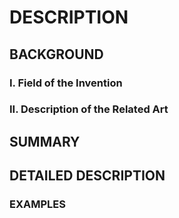 # DESCRIPTION

## BACKGROUND

### I. Field of the Invention

### II. Description of the Related Art

## SUMMARY

## DETAILED DESCRIPTION

### EXAMPLES

